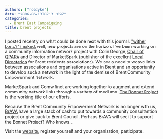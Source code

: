 ```yaml
---
authors: ["robdyke"]
date: "2006-06-13T07:31:09Z"
categories:
  - Brent East Campaigning
title: brent projects
---
```

I posted recently on what could be done next with this journal. ["wither b.e.c?" i asked.](http://www.robdyke.com/bec/wp-trackback.php?p=124 "A b.e.c. post from the past") well, new projects are on the horizon. I've been working on a community information network project with Colin George, [Chair of QPARA](http://www.qpara.org "Queen's Park Residents Association") and Director of MarketSpark (publisher of the excellent [Local Directories](http://www.local-directory.net/ "Local Directories") for Brent residents associations). We see a need to weave links between associations and organisations active in Brent and an opportunity to develop such a network in the light of the demise of Brent Community Empowerment Network.

MarketSpark and Comwifinet are working together to augment and extend community network links through a varitety of mediums. [The Bonnet Project](http://www.bonnet.me.uk "The Bonnet Project") is the working title of our efforts.

Because the Brent Community Empowerment Network is no longer with us, [BrAVA](http://www.brava.org.uk/ "BrAVA") have a large stack of cash to put towards a community consultantion project or give back to Brent Council. Perhaps BrAVA will see it to support the Bonnet Project? Who knows...

Visit the [website](http://www.bonnet.me.uk "Bonnet Project"), register yourself and your organisation, participate.
